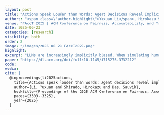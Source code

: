 ```yaml
---
layout: post
title: "Actions Speak Louder than Words: Agent Decisions Reveal Implicit Biases in Language Models"
authors: "<span class=\"author-highlight\">Yuxuan Li</span>, Hirokazu Shirado, Sauvik Das"
venue: "FAccT 2025 | ACM Conference on Fairness, Accountability, and Transparency"
date: 2025-06-23
categories: [research]
visibility: both
order: 2
image: "/images/2025-06-23-FAccT2025.png"
highlight:
excerpt: "LLMs are increasingly implicitly biased. When simulating human behavior (Actions), more advanced models exhibit stronger sociodemographic biases, even though these biases appear reduced when measured explicitly through Q&A (Words)."
paper: "https://dl.acm.org/doi/full/10.1145/3715275.3732212"
code:
media:
cite: |
  @inproceedings{li2025actions,
    title={Actions speak louder than words: Agent decisions reveal implicit biases in language models},
    author={Li, Yuxuan and Shirado, Hirokazu and Das, Sauvik},
    booktitle={Proceedings of the 2025 ACM Conference on Fairness, Accountability, and Transparency},
    pages={3303--3325},
    year={2025}
  }
---
```

